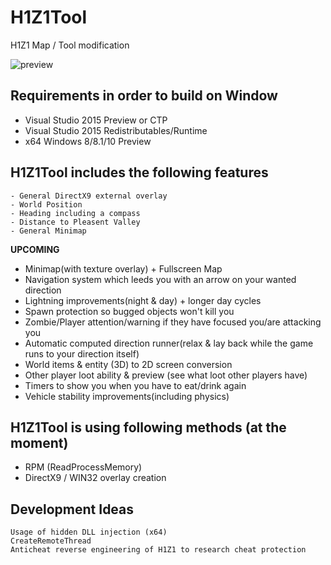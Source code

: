 # H1Z1Tool
H1Z1 Map / Tool modification

![preview](http://i.imgur.com/QdGSgfA.jpg)

## Requirements in order to build on Window
- Visual Studio 2015 Preview or CTP
- Visual Studio 2015 Redistributables/Runtime
- x64 Windows 8/8.1/10 Preview

## H1Z1Tool includes the following features
```
- General DirectX9 external overlay
- World Position
- Heading including a compass
- Distance to Pleasent Valley
- General Minimap
```
**UPCOMING**
- Minimap(with texture overlay) + Fullscreen Map
- Navigation system which leeds you with an arrow on your wanted direction
- Lightning improvements(night & day) + longer day cycles
- Spawn protection so bugged objects won't kill you
- Zombie/Player attention/warning if they have focused you/are attacking you
- Automatic computed direction runner(relax & lay back while the game runs to your direction itself)
- World items & entity (3D) to 2D screen conversion
- Other player loot ability & preview (see what loot other players have)
- Timers to show you when you have to eat/drink again
- Vehicle stability improvements(including physics)

## H1Z1Tool is using following methods (at the moment)
- RPM (ReadProcessMemory)
- DirectX9 / WIN32 overlay creation

## Development Ideas
```
Usage of hidden DLL injection (x64)
CreateRemoteThread
Anticheat reverse engineering of H1Z1 to research cheat protection
```
